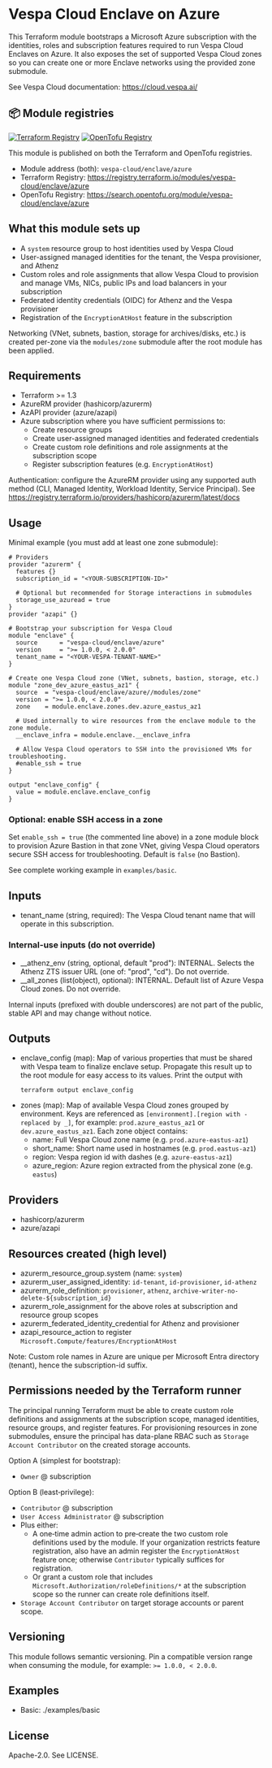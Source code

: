 # Vespa Cloud Enclave on Azure

This Terraform module bootstraps a Microsoft Azure subscription with the identities, roles and
subscription features required to run Vespa Cloud Enclaves on Azure. It also exposes the set of
supported Vespa Cloud zones so you can create one or more Enclave networks using the provided
zone submodule.

See Vespa Cloud documentation: https://cloud.vespa.ai/

## 📦 Module registries

[![Terraform Registry](https://img.shields.io/badge/Terraform%20Registry-vespa--cloud%2Fenclave%2Fazure-623CE4?logo=terraform&logoColor=white)](https://registry.terraform.io/modules/vespa-cloud/enclave/azure)
[![OpenTofu Registry](https://img.shields.io/badge/OpenTofu%20Registry-vespa--cloud%2Fenclave%2Fazure-FFDA18?logo=opentofu&logoColor=white)](https://search.opentofu.org/module/vespa-cloud/enclave/azure)

This module is published on both the Terraform and OpenTofu registries.

- Module address (both): `vespa-cloud/enclave/azure`
- Terraform Registry: https://registry.terraform.io/modules/vespa-cloud/enclave/azure
- OpenTofu Registry: https://search.opentofu.org/module/vespa-cloud/enclave/azure


## What this module sets up
- A `system` resource group to host identities used by Vespa Cloud
- User-assigned managed identities for the tenant, the Vespa provisioner, and Athenz
- Custom roles and role assignments that allow Vespa Cloud to provision and manage VMs, NICs,
  public IPs and load balancers in your subscription
- Federated identity credentials (OIDC) for Athenz and the Vespa provisioner
- Registration of the `EncryptionAtHost` feature in the subscription

Networking (VNet, subnets, bastion, storage for archives/disks, etc.) is created per-zone via
the `modules/zone` submodule after the root module has been applied.

## Requirements
- Terraform >= 1.3
- AzureRM provider (hashicorp/azurerm)
- AzAPI provider (azure/azapi)
- Azure subscription where you have sufficient permissions to:
  - Create resource groups
  - Create user-assigned managed identities and federated credentials
  - Create custom role definitions and role assignments at the subscription scope
  - Register subscription features (e.g. `EncryptionAtHost`)

Authentication: configure the AzureRM provider using any supported auth method (CLI, Managed Identity,
Workload Identity, Service Principal). See https://registry.terraform.io/providers/hashicorp/azurerm/latest/docs

## Usage
Minimal example (you must add at least one zone submodule):

```hcl
# Providers
provider "azurerm" {
  features {}
  subscription_id = "<YOUR-SUBSCRIPTION-ID>"

  # Optional but recommended for Storage interactions in submodules
  storage_use_azuread = true
}
provider "azapi" {}

# Bootstrap your subscription for Vespa Cloud
module "enclave" {
  source      = "vespa-cloud/enclave/azure"
  version     = ">= 1.0.0, < 2.0.0"
  tenant_name = "<YOUR-VESPA-TENANT-NAME>"
}

# Create one Vespa Cloud zone (VNet, subnets, bastion, storage, etc.)
module "zone_dev_azure_eastus_az1" {
  source  = "vespa-cloud/enclave/azure//modules/zone"
  version = ">= 1.0.0, < 2.0.0"
  zone    = module.enclave.zones.dev.azure_eastus_az1

  # Used internally to wire resources from the enclave module to the zone module.
  __enclave_infra = module.enclave.__enclave_infra

  # Allow Vespa Cloud operators to SSH into the provisioned VMs for troubleshooting.
  #enable_ssh = true
}

output "enclave_config" {
  value = module.enclave.enclave_config
}
```
### Optional: enable SSH access in a zone
Set `enable_ssh = true` (the commented line above) in a zone module block to provision Azure Bastion in that
zone VNet, giving Vespa Cloud operators secure SSH access for troubleshooting. Default is `false` (no Bastion).

See complete working example in `examples/basic`.

## Inputs
- tenant_name (string, required): The Vespa Cloud tenant name that will operate in this subscription.

### Internal-use inputs (do not override)
- __athenz_env (string, optional, default "prod"): INTERNAL. Selects the Athenz ZTS issuer URL (one of: "prod", "cd"). Do not override.
- __all_zones (list(object), optional): INTERNAL. Default list of Azure Vespa Cloud zones. Do not override.

Internal inputs (prefixed with double underscores) are not part of the public,
stable API and may change without notice.

## Outputs
- enclave_config (map): Map of various properties that must be shared with Vespa team to finalize enclave setup. Propagate this result
  up to the root module for easy access to its values. Print the output with
  ```
  terraform output enclave_config
  ```
- zones (map): Map of available Vespa Cloud zones grouped by environment. Keys are referenced as
  `[environment].[region with - replaced by _]`, for example: `prod.azure_eastus_az1` or `dev.azure_eastus_az1`.
  Each zone object contains:
  - name: Full Vespa Cloud zone name (e.g. `prod.azure-eastus-az1`)
  - short_name: Short name used in hostnames (e.g. `prod.eastus-az1`)
  - region: Vespa region id with dashes (e.g. `azure-eastus-az1`)
  - azure_region: Azure region extracted from the physical zone (e.g. `eastus`)

## Providers
- hashicorp/azurerm
- azure/azapi

## Resources created (high level)
- azurerm_resource_group.system (name: `system`)
- azurerm_user_assigned_identity: `id-tenant`, `id-provisioner`, `id-athenz`
- azurerm_role_definition: `provisioner`, `athenz`, `archive-writer-no-delete-${subscription_id}`
- azurerm_role_assignment for the above roles at subscription and resource group scopes
- azurerm_federated_identity_credential for Athenz and provisioner
- azapi_resource_action to register `Microsoft.Compute/features/EncryptionAtHost`

Note: Custom role names in Azure are unique per Microsoft Entra directory (tenant), hence the subscription-id suffix.

## Permissions needed by the Terraform runner
The principal running Terraform must be able to create custom role definitions and assignments at the
subscription scope, managed identities, resource groups, and register features. For provisioning
resources in zone submodules, ensure the principal has data-plane RBAC such as `Storage Account Contributor`
on the created storage accounts.

Option A (simplest for bootstrap):
- `Owner` @ subscription

Option B (least‑privilege):
- `Contributor` @ subscription
- `User Access Administrator` @ subscription
- Plus either:
  - A one‑time admin action to pre‑create the two custom role definitions used by the module.
    If your organization restricts feature registration, also have an admin register the `EncryptionAtHost`
    feature once; otherwise `Contributor` typically suffices for registration.
  - Or grant a custom role that includes `Microsoft.Authorization/roleDefinitions/*` at the subscription scope so the runner can create role definitions itself.
- `Storage Account Contributor` on target storage accounts or parent scope.

## Versioning
This module follows semantic versioning. Pin a compatible version range when consuming the module, for example:
`>= 1.0.0, < 2.0.0`.

## Examples
- Basic: ./examples/basic

## License
Apache-2.0. See LICENSE.
